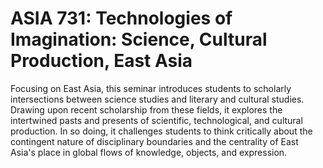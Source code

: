 # ASIA 731: Technologies of Imagination: Science, Cultural Production, East Asia

Focusing on East Asia, this seminar introduces students to scholarly intersections between science studies and literary and cultural studies. Drawing upon recent scholarship from these fields, it explores the intertwined pasts and presents of scientific, technological, and cultural production. In so doing, it challenges students to think critically about the contingent nature of disciplinary boundaries and the centrality of East Asia's place in global flows of knowledge, objects, and expression.